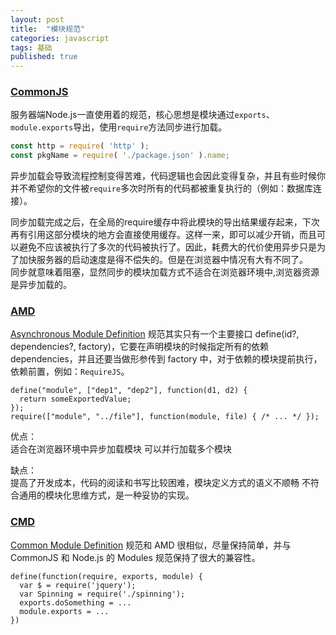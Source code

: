 ```yaml
---
layout: post
title:  "模块规范"
categories: javascript
tags: 基础
published: true
---
```


### [CommonJS](http://wiki.commonjs.org/wiki/CommonJS)

服务器端Node.js一直使用着的规范，核心思想是模块通过`exports`、`module.exports`导出，使用`require`方法同步进行加载。

```js
const http = require( 'http' );
const pkgName = require( './package.json' ).name;
```

异步加载会导致流程控制变得苦难，代码逻辑也会因此变得复杂，并且有些时候你并不希望你的文件被`require`多次时所有的代码都被重复执行的（例如：数据库连接）。   

同步加载完成之后，在全局的require缓存中将此模块的导出结果缓存起来，下次再有引用这部分模块的地方会直接使用缓存。这样一来，即可以减少开销，而且可以避免不应该被执行了多次的代码被执行了。因此，耗费大的代价使用异步只是为了加快服务器的启动速度是得不偿失的。但是在浏览器中情况有大有不同了。  
同步就意味着阻塞，显然同步的模块加载方式不适合在浏览器环境中,浏览器资源是异步加载的。

### [AMD](https://github.com/amdjs/amdjs-api)

[Asynchronous Module Definition](https://github.com/amdjs/amdjs-api) 规范其实只有一个主要接口 define(id?, dependencies?, factory)，它要在声明模块的时候指定所有的依赖 dependencies，并且还要当做形参传到 factory 中，对于依赖的模块提前执行，依赖前置，例如：`RequireJS`。

```
define("module", ["dep1", "dep2"], function(d1, d2) {
  return someExportedValue;
});
require(["module", "../file"], function(module, file) { /* ... */ });
```

优点：  
适合在浏览器环境中异步加载模块
可以并行加载多个模块  

缺点：  
提高了开发成本，代码的阅读和书写比较困难，模块定义方式的语义不顺畅
不符合通用的模块化思维方式，是一种妥协的实现。

### [CMD](https://github.com/cmdjs/specification/blob/master/draft/module.md)

[Common Module Definition](https://github.com/cmdjs/specification/blob/master/draft/module.md) 规范和 AMD 很相似，尽量保持简单，并与 CommonJS 和 Node.js 的 Modules 规范保持了很大的兼容性。

```
define(function(require, exports, module) {
  var $ = require('jquery');
  var Spinning = require('./spinning');
  exports.doSomething = ...
  module.exports = ...
})
```
